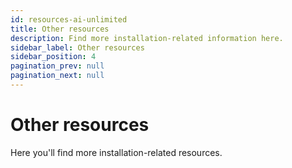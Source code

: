 ```yaml
---
id: resources-ai-unlimited
title: Other resources
description: Find more installation-related information here.
sidebar_label: Other resources
sidebar_position: 4
pagination_prev: null
pagination_next: null
---
```


# Other resources

Here you'll find more installation-related resources.